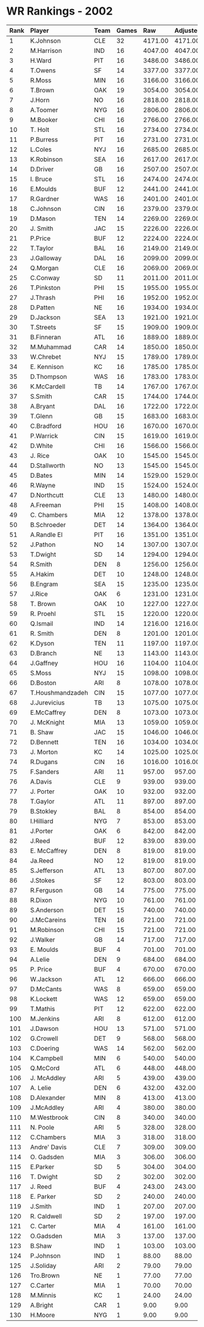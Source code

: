# WR Rankings - 2002

| Rank | Player           | Team | Games | Raw     | Adjusted | Difficulty | Avg/Game | Typical | Consistency | Trend    |
| :----| :----------------| :----| :-----| :-------| :--------| :----------| :--------| :-------| :-----------| :--------|
| 1    | K.Johnson        | CLE  | 32    | 4171.00 | 4171.00  | 1.000      | 130.34   | 127.00  | 17/4/11     | +132.1%  |
| 2    | M.Harrison       | IND  | 16    | 4047.00 | 4047.00  | 1.000      | 252.94   | 254.00  | 7/1/8       | +81.8%   |
| 3    | H.Ward           | PIT  | 16    | 3486.00 | 3486.00  | 1.000      | 217.88   | 224.00  | 8/2/6       | +84.1%   |
| 4    | T.Owens          | SF   | 14    | 3377.00 | 3377.00  | 1.000      | 241.21   | 245.00  | 8/0/6       | +113.3%  |
| 5    | R.Moss           | MIN  | 16    | 3166.00 | 3166.00  | 1.000      | 197.88   | 198.00  | 8/3/5       | +85.0%   |
| 6    | T.Brown          | OAK  | 19    | 3054.00 | 3054.00  | 1.000      | 160.74   | 157.50  | 10/2/7      | +114.0%  |
| 7    | J.Horn           | NO   | 16    | 2818.00 | 2818.00  | 1.000      | 176.12   | 178.00  | 6/5/5       | +52.5%   |
| 8    | A.Toomer         | NYG  | 16    | 2806.00 | 2806.00  | 1.000      | 175.38   | 162.00  | 6/3/7       | +144.7%  |
| 9    | M.Booker         | CHI  | 16    | 2766.00 | 2766.00  | 1.000      | 172.88   | 178.00  | 11/0/5      | +120.5%  |
| 10   | T. Holt          | STL  | 16    | 2734.00 | 2734.00  | 1.000      | 170.88   | 173.50  | 9/2/5       | +80.4%   |
| 11   | P.Burress        | PIT  | 16    | 2731.00 | 2731.00  | 1.000      | 170.69   | 166.00  | 7/2/7       | +139.3%  |
| 12   | L.Coles          | NYJ  | 16    | 2685.00 | 2685.00  | 1.000      | 167.81   | 179.00  | 6/2/8       | +95.7%   |
| 13   | K.Robinson       | SEA  | 16    | 2617.00 | 2617.00  | 1.000      | 163.56   | 179.00  | 9/0/7       | +161.0%  |
| 14   | D.Driver         | GB   | 16    | 2507.00 | 2507.00  | 1.000      | 156.69   | 161.50  | 8/3/5       | +109.9%  |
| 15   | I. Bruce         | STL  | 16    | 2474.00 | 2474.00  | 1.000      | 154.62   | 138.50  | 7/0/9       | +101.7%  |
| 16   | E.Moulds         | BUF  | 12    | 2441.00 | 2441.00  | 1.000      | 203.42   | 213.50  | 6/1/5       | +58.3%   |
| 17   | R.Gardner        | WAS  | 16    | 2401.00 | 2401.00  | 1.000      | 150.06   | 155.50  | 8/2/6       | +93.9%   |
| 18   | C.Johnson        | CIN  | 16    | 2379.00 | 2379.00  | 1.000      | 148.69   | 168.50  | 8/2/6       | +107.4%  |
| 19   | D.Mason          | TEN  | 14    | 2269.00 | 2269.00  | 1.000      | 162.07   | 153.00  | 5/1/8       | +98.2%   |
| 20   | J. Smith         | JAC  | 15    | 2226.00 | 2226.00  | 1.000      | 148.40   | 146.00  | 7/2/6       | +127.7%  |
| 21   | P.Price          | BUF  | 12    | 2224.00 | 2224.00  | 1.000      | 185.33   | 185.00  | 7/0/5       | +151.9%  |
| 22   | T.Taylor         | BAL  | 16    | 2149.00 | 2149.00  | 1.000      | 134.31   | 139.50  | 8/0/8       | +140.6%  |
| 23   | J.Galloway       | DAL  | 16    | 2099.00 | 2099.00  | 1.000      | 131.19   | 136.00  | 8/0/8       | +224.9%  |
| 24   | Q.Morgan         | CLE  | 16    | 2069.00 | 2069.00  | 1.000      | 129.31   | 132.50  | 9/1/6       | +247.8%  |
| 25   | C.Conway         | SD   | 11    | 2011.00 | 2011.00  | 1.000      | 182.82   | 180.00  | 4/3/4       | +91.4%   |
| 26   | T.Pinkston       | PHI  | 15    | 1955.00 | 1955.00  | 1.000      | 130.33   | 127.50  | 9/0/6       | +99.5%   |
| 27   | J.Thrash         | PHI  | 16    | 1952.00 | 1952.00  | 1.000      | 122.00   | 111.00  | 6/2/8       | +171.8%  |
| 28   | D.Patten         | NE   | 16    | 1934.00 | 1934.00  | 1.000      | 120.88   | 109.00  | 6/1/9       | +152.3%  |
| 29   | D.Jackson        | SEA  | 13    | 1921.00 | 1921.00  | 1.000      | 147.77   | 138.00  | 6/1/6       | +185.1%  |
| 30   | T.Streets        | SF   | 15    | 1909.00 | 1909.00  | 1.000      | 127.27   | 120.50  | 5/1/9       | +152.0%  |
| 31   | B.Finneran       | ATL  | 16    | 1889.00 | 1889.00  | 1.000      | 118.06   | 120.00  | 7/1/8       | +174.1%  |
| 32   | M.Muhammad       | CAR  | 14    | 1850.00 | 1850.00  | 1.000      | 132.14   | 129.50  | 6/2/6       | +126.9%  |
| 33   | W.Chrebet        | NYJ  | 15    | 1789.00 | 1789.00  | 1.000      | 119.27   | 121.00  | 6/0/9       | +118.2%  |
| 34   | E. Kennison      | KC   | 16    | 1785.00 | 1785.00  | 1.000      | 111.56   | 106.00  | 8/1/7       | +134.3%  |
| 35   | D.Thompson       | WAS  | 16    | 1783.00 | 1783.00  | 1.000      | 111.44   | 125.50  | 8/1/7       | +313.8%  |
| 36   | K.McCardell      | TB   | 14    | 1767.00 | 1767.00  | 1.000      | 126.21   | 124.50  | 7/1/6       | +216.7%  |
| 37   | S.Smith          | CAR  | 15    | 1744.00 | 1744.00  | 1.000      | 116.27   | 116.00  | 6/3/6       | +168.2%  |
| 38   | A.Bryant         | DAL  | 16    | 1722.00 | 1722.00  | 1.000      | 107.62   | 95.50   | 6/0/10      | +154.3%  |
| 39   | T.Glenn          | GB   | 15    | 1683.00 | 1683.00  | 1.000      | 112.20   | 96.50   | 7/1/7       | +151.8%  |
| 40   | C.Bradford       | HOU  | 16    | 1670.00 | 1670.00  | 1.000      | 104.38   | 116.00  | 9/1/6       | +396.4%  |
| 41   | P.Warrick        | CIN  | 15    | 1619.00 | 1619.00  | 1.000      | 107.93   | 108.50  | 10/0/5      | +138.9%  |
| 42   | D.White          | CHI  | 16    | 1566.00 | 1566.00  | 1.000      | 97.88    | 95.00   | 8/0/8       | +193.5%  |
| 43   | J. Rice          | OAK  | 10    | 1545.00 | 1545.00  | 1.000      | 154.50   | 140.00  | 4/2/4       | +144.1%  |
| 44   | D.Stallworth     | NO   | 13    | 1545.00 | 1545.00  | 1.000      | 118.85   | 122.50  | 7/0/6       | +122.3%  |
| 45   | D.Bates          | MIN  | 14    | 1529.00 | 1529.00  | 1.000      | 109.21   | 102.00  | 5/1/8       | +117.2%  |
| 46   | R.Wayne          | IND  | 15    | 1524.00 | 1524.00  | 1.000      | 101.60   | 99.50   | 10/0/5      | +260.0%  |
| 47   | D.Northcutt      | CLE  | 13    | 1480.00 | 1480.00  | 1.000      | 113.85   | 88.00   | 5/1/7       | +273.9%  |
| 48   | A.Freeman        | PHI  | 15    | 1408.00 | 1408.00  | 1.000      | 93.87    | 93.00   | 8/1/6       | +195.1%  |
| 49   | C. Chambers      | MIA  | 12    | 1378.00 | 1378.00  | 1.000      | 114.83   | 136.00  | 8/0/4       | +141.1%  |
| 50   | B.Schroeder      | DET  | 14    | 1364.00 | 1364.00  | 1.000      | 97.43    | 126.00  | 10/0/4      | +324.6%  |
| 51   | A.Randle El      | PIT  | 16    | 1351.00 | 1351.00  | 1.000      | 84.44    | 90.50   | 9/1/6       | +177.4%  |
| 52   | J.Pathon         | NO   | 14    | 1307.00 | 1307.00  | 1.000      | 93.36    | 89.00   | 6/0/8       | +182.2%  |
| 53   | T.Dwight         | SD   | 14    | 1294.00 | 1294.00  | 1.000      | 92.43    | 83.50   | 7/0/7       | +260.5%  |
| 54   | R.Smith          | DEN  | 8     | 1256.00 | 1256.00  | 1.000      | 157.00   | 171.00  | 4/2/2       | +57.9%   |
| 55   | A.Hakim          | DET  | 10    | 1248.00 | 1248.00  | 1.000      | 124.80   | 122.00  | 5/0/5       | INACTIVE |
| 56   | B.Engram         | SEA  | 15    | 1235.00 | 1235.00  | 1.000      | 82.33    | 87.00   | 9/0/6       | +204.0%  |
| 57   | J.Rice           | OAK  | 6     | 1231.00 | 1231.00  | 1.000      | 205.17   | 221.00  | 2/1/3       | INACTIVE |
| 58   | T. Brown         | OAK  | 10    | 1227.00 | 1227.00  | 1.000      | 122.70   | 106.50  | 5/1/4       | +187.1%  |
| 59   | R. Proehl        | STL  | 15    | 1220.00 | 1220.00  | 1.000      | 81.33    | 84.00   | 7/2/6       | +73.5%   |
| 60   | Q.Ismail         | IND  | 14    | 1216.00 | 1216.00  | 1.000      | 86.86    | 85.50   | 9/0/5       | +126.9%  |
| 61   | R. Smith         | DEN  | 8     | 1201.00 | 1201.00  | 1.000      | 150.12   | 157.00  | 4/0/4       | +65.7%   |
| 62   | K.Dyson          | TEN  | 11    | 1197.00 | 1197.00  | 1.000      | 108.82   | 90.00   | 5/1/5       | INACTIVE |
| 63   | D.Branch         | NE   | 13    | 1143.00 | 1143.00  | 1.000      | 87.92    | 67.00   | 7/0/6       | INACTIVE |
| 64   | J.Gaffney        | HOU  | 16    | 1104.00 | 1104.00  | 1.000      | 69.00    | 66.50   | 7/0/9       | +188.7%  |
| 65   | S.Moss           | NYJ  | 15    | 1098.00 | 1098.00  | 1.000      | 73.20    | 73.50   | 9/1/5       | +315.5%  |
| 66   | D.Boston         | ARI  | 8     | 1078.00 | 1078.00  | 1.000      | 134.75   | 148.50  | 5/0/3       | INACTIVE |
| 67   | T.Houshmandzadeh | CIN  | 15    | 1077.00 | 1077.00  | 1.000      | 71.80    | 70.00   | 7/1/7       | +115.5%  |
| 68   | J.Jurevicius     | TB   | 13    | 1075.00 | 1075.00  | 1.000      | 82.69    | 73.50   | 7/2/4       | +296.7%  |
| 69   | E.McCaffrey      | DEN  | 8     | 1073.00 | 1073.00  | 1.000      | 134.12   | 139.00  | 5/0/3       | +118.4%  |
| 70   | J. McKnight      | MIA  | 13    | 1059.00 | 1059.00  | 1.000      | 81.46    | 74.00   | 5/1/7       | +208.9%  |
| 71   | B. Shaw          | JAC  | 15    | 1046.00 | 1046.00  | 1.000      | 69.73    | 69.00   | 8/0/7       | +208.7%  |
| 72   | D.Bennett        | TEN  | 16    | 1034.00 | 1034.00  | 1.000      | 64.62    | 58.50   | 8/2/6       | +430.5%  |
| 73   | J. Morton        | KC   | 14    | 1025.00 | 1025.00  | 1.000      | 73.21    | 65.50   | 6/0/8       | +304.9%  |
| 74   | R.Dugans         | CIN  | 16    | 1016.00 | 1016.00  | 1.000      | 63.50    | 77.00   | 10/2/4      | +361.3%  |
| 75   | F.Sanders        | ARI  | 11    | 957.00  | 957.00   | 1.000      | 87.00    | 85.00   | 6/0/5       | INACTIVE |
| 76   | A.Davis          | CLE  | 9     | 939.00  | 939.00   | 1.000      | 104.33   | 100.50  | 4/1/4       | INACTIVE |
| 77   | J. Porter        | OAK  | 10    | 932.00  | 932.00   | 1.000      | 93.20    | 89.00   | 5/0/5       | +401.3%  |
| 78   | T.Gaylor         | ATL  | 11    | 897.00  | 897.00   | 1.000      | 81.55    | 66.00   | 4/1/6       | +170.9%  |
| 79   | B.Stokley        | BAL  | 8     | 854.00  | 854.00   | 1.000      | 106.75   | 117.50  | 4/2/2       | INACTIVE |
| 80   | I.Hilliard       | NYG  | 7     | 853.00  | 853.00   | 1.000      | 121.86   | 125.00  | 3/1/3       | INACTIVE |
| 81   | J.Porter         | OAK  | 6     | 842.00  | 842.00   | 1.000      | 140.33   | 137.00  | 3/0/3       | INACTIVE |
| 82   | J.Reed           | BUF  | 12    | 839.00  | 839.00   | 1.000      | 69.92    | 65.00   | 7/1/4       | +237.0%  |
| 83   | E. McCaffrey     | DEN  | 8     | 819.00  | 819.00   | 1.000      | 102.38   | 133.50  | 6/0/2       | +215.7%  |
| 84   | Ja.Reed          | NO   | 12    | 819.00  | 819.00   | 1.000      | 68.25    | 72.50   | 6/2/4       | +197.6%  |
| 85   | S.Jefferson      | ATL  | 13    | 807.00  | 807.00   | 1.000      | 62.08    | 44.00   | 7/2/4       | +315.5%  |
| 86   | J.Stokes         | SF   | 12    | 803.00  | 803.00   | 1.000      | 66.92    | 67.50   | 5/2/5       | +152.2%  |
| 87   | R.Ferguson       | GB   | 14    | 775.00  | 775.00   | 1.000      | 55.36    | 50.50   | 10/0/4      | +1091.7% |
| 88   | R.Dixon          | NYG  | 10    | 761.00  | 761.00   | 1.000      | 76.10    | 77.50   | 7/0/3       | INACTIVE |
| 89   | S.Anderson       | DET  | 15    | 740.00  | 740.00   | 1.000      | 49.33    | 42.00   | 7/1/7       | +423.3%  |
| 90   | J.McCareins      | TEN  | 16    | 721.00  | 721.00   | 1.000      | 45.06    | 41.50   | 8/0/8       | +736.4%  |
| 91   | M.Robinson       | CHI  | 15    | 721.00  | 721.00   | 1.000      | 48.07    | 45.50   | 9/0/6       | +309.3%  |
| 92   | J.Walker         | GB   | 14    | 717.00  | 717.00   | 1.000      | 51.21    | 47.50   | 8/0/6       | +181.4%  |
| 93   | E. Moulds        | BUF  | 4     | 701.00  | 701.00   | 1.000      | 175.25   | 204.00  | 2/0/2       | INACTIVE |
| 94   | A.Lelie          | DEN  | 9     | 684.00  | 684.00   | 1.000      | 76.00    | 72.50   | 5/1/3       | +125.7%  |
| 95   | P. Price         | BUF  | 4     | 670.00  | 670.00   | 1.000      | 167.50   | 178.00  | 2/0/2       | INACTIVE |
| 96   | W.Jackson        | ATL  | 12    | 666.00  | 666.00   | 1.000      | 55.50    | 64.00   | 8/0/4       | INACTIVE |
| 97   | D.McCants        | WAS  | 8     | 659.00  | 659.00   | 1.000      | 82.38    | 106.50  | 6/0/2       | +136.2%  |
| 98   | K.Lockett        | WAS  | 12    | 659.00  | 659.00   | 1.000      | 54.92    | 66.00   | 7/1/4       | +846.0%  |
| 99   | T.Mathis         | PIT  | 12    | 622.00  | 622.00   | 1.000      | 51.83    | 61.00   | 7/1/4       | +336.2%  |
| 100  | M.Jenkins        | ARI  | 8     | 612.00  | 612.00   | 1.000      | 76.50    | 80.00   | 4/0/4       | INACTIVE |
| 101  | J.Dawson         | HOU  | 13    | 571.00  | 571.00   | 1.000      | 43.92    | 45.00   | 7/1/5       | +335.0%  |
| 102  | G.Crowell        | DET  | 9     | 568.00  | 568.00   | 1.000      | 63.11    | 55.00   | 4/1/4       | +186.5%  |
| 103  | C.Doering        | WAS  | 14    | 562.00  | 562.00   | 1.000      | 40.14    | 36.50   | 7/0/7       | +356.4%  |
| 104  | K.Campbell       | MIN  | 6     | 540.00  | 540.00   | 1.000      | 90.00    | 106.00  | 4/0/2       | +657.1%  |
| 105  | Q.McCord         | ATL  | 6     | 448.00  | 448.00   | 1.000      | 74.67    | 50.50   | 4/0/2       | +4777.8% |
| 106  | J. McAddley      | ARI  | 5     | 439.00  | 439.00   | 1.000      | 87.80    | 85.50   | 2/1/2       | N/A      |
| 107  | A. Lelie         | DEN  | 6     | 432.00  | 432.00   | 1.000      | 72.00    | 68.00   | 4/0/2       | INACTIVE |
| 108  | D.Alexander      | MIN  | 8     | 413.00  | 413.00   | 1.000      | 51.62    | 59.00   | 5/0/3       | INACTIVE |
| 109  | J.McAddley       | ARI  | 4     | 380.00  | 380.00   | 1.000      | 95.00    | 123.00  | 3/0/1       | INACTIVE |
| 110  | M.Westbrook      | CIN  | 8     | 340.00  | 340.00   | 1.000      | 42.50    | 38.00   | 5/0/3       | INACTIVE |
| 111  | N. Poole         | ARI  | 5     | 328.00  | 328.00   | 1.000      | 65.60    | 57.50   | 3/0/2       | N/A      |
| 112  | C.Chambers       | MIA  | 3     | 318.00  | 318.00   | 1.000      | 106.00   | 106.00  | 1/1/1       | INACTIVE |
| 113  | Andre' Davis     | CLE  | 7     | 309.00  | 309.00   | 1.000      | 44.14    | 40.00   | 3/0/4       | +506.6%  |
| 114  | O. Gadsden       | MIA  | 3     | 306.00  | 306.00   | 1.000      | 102.00   | 102.00  | 1/0/2       | INACTIVE |
| 115  | E.Parker         | SD   | 5     | 304.00  | 304.00   | 1.000      | 60.80    | 45.00   | 3/0/2       | N/A      |
| 116  | T. Dwight        | SD   | 2     | 302.00  | 302.00   | 1.000      | 151.00   | 151.00  | 1/0/1       | N/A      |
| 117  | J. Reed          | BUF  | 4     | 243.00  | 243.00   | 1.000      | 60.75    | 66.50   | 2/0/2       | INACTIVE |
| 118  | E. Parker        | SD   | 2     | 240.00  | 240.00   | 1.000      | 120.00   | 120.00  | 1/0/1       | N/A      |
| 119  | J.Smith          | IND  | 1     | 207.00  | 207.00   | 1.000      | 207.00   | 207.00  | 0/1/0       | INACTIVE |
| 120  | R. Caldwell      | SD   | 2     | 197.00  | 197.00   | 1.000      | 98.50    | 98.50   | 0/2/0       | N/A      |
| 121  | C. Carter        | MIA  | 4     | 161.00  | 161.00   | 1.000      | 40.25    | 63.00   | 3/0/1       | N/A      |
| 122  | O.Gadsden        | MIA  | 3     | 137.00  | 137.00   | 1.000      | 45.67    | 45.67   | 1/1/1       | INACTIVE |
| 123  | B.Shaw           | IND  | 1     | 103.00  | 103.00   | 1.000      | 103.00   | 103.00  | 0/1/0       | INACTIVE |
| 124  | P.Johnson        | IND  | 1     | 88.00   | 88.00    | 1.000      | 88.00    | 88.00   | 0/1/0       | INACTIVE |
| 125  | J.Soliday        | ARI  | 2     | 79.00   | 79.00    | 1.000      | 39.50    | 39.50   | 1/0/1       | INACTIVE |
| 126  | Tro.Brown        | NE   | 1     | 77.00   | 77.00    | 1.000      | 77.00    | 77.00   | 0/1/0       | INACTIVE |
| 127  | C.Carter         | MIA  | 1     | 70.00   | 70.00    | 1.000      | 70.00    | 70.00   | 0/1/0       | INACTIVE |
| 128  | M.Minnis         | KC   | 1     | 24.00   | 24.00    | 1.000      | 24.00    | 24.00   | 0/1/0       | N/A      |
| 129  | A.Bright         | CAR  | 1     | 9.00    | 9.00     | 1.000      | 9.00     | 9.00    | 0/1/0       | INACTIVE |
| 130  | H.Moore          | NYG  | 1     | 9.00    | 9.00     | 1.000      | 9.00     | 9.00    | 0/1/0       | INACTIVE |


